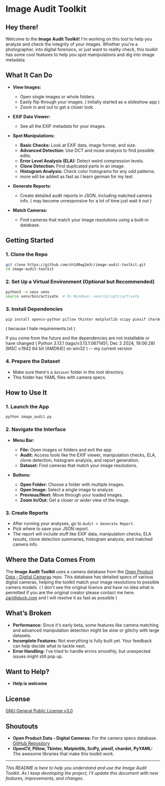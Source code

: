 # Image Audit Toolkit

## Hey there!

Welcome to the **Image Audit Toolkit**!  I'm working on this tool to help you analyze and check the integrity of your images. Whether you're a photographer, into digital forensics, or just want to reality check, this toolkit has some cool features to help you spot manipulations and dig into image metadata.

## What It Can Do

- **View Images:**
  - Open single images or whole folders.
  - Easily flip through your images. ( initially started as a slideshow app )
  - Zoom in and out to get a closer look.

- **EXIF Data Viewer:**
  - See all the EXIF metadata for your images.

- **Spot Manipulations:**
  - **Basic Checks:** Look at EXIF data, image format, and size.
  - **Advanced Detection:** Use DCT and noise analysis to find possible edits.
  - **Error Level Analysis (ELA):** Detect weird compression levels.
  - **Clone Detection:** Find duplicated parts in an image.
  - **Histogram Analysis:** Check color histograms for any odd patterns.
  - more will be added as fast as I learn german for my test 

- **Generate Reports:**
  - Create detailed audit reports in JSON, including matched camera info. ( may become unresponsive for a lot of time just wait it out ) 

- **Match Cameras:**
  - Find cameras that match your image resolutions using a built-in database.

## Getting Started

### 1. Clone the Repo

```bash
git clone https://github.com/sh1d0wg1m3r/image-audit-toolkit.git
cd image-audit-toolkit
```

### 2. Set Up a Virtual Environment (Optional but Recommended)

```bash
python3 -m venv venv
source venv/bin/activate  # On Windows: venv\Scripts\activate
```

### 3. Install Dependencies

```bash
pip install opencv-python pillow tkinter matplotlib scipy piexif chardet pyyaml
```
( because I hate requirements.txt )

If you come from the future and the dependencies are not installable or have changed ( Python 3.13.1 (tags/v3.13.1:0671451, Dec  3 2024, 19:06:28) [MSC v.1942 64 bit (AMD64)] on win32 ) -- my current version 
### 4. Prepare the Dataset

- Make sure there's a `dataset` folder in the root directory.
- This folder has YAML files with camera specs.

## How to Use It

### 1. Launch the App

```bash
python image_audit.py
```


### 2. Navigate the Interface

- **Menu Bar:**
  - **File:** Open images or folders and exit the app.
  - **Audit:** Access tools like the EXIF viewer, manipulation checks, ELA, clone detection, histogram analysis, and report generation.
  - **Dataset:** Find cameras that match your image resolutions. 

- **Buttons:**
  - **Open Folder:** Choose a folder with multiple images.
  - **Open Image:** Select a single image to analyze.
  - **Previous/Next:** Move through your loaded images.
  - **Zoom In/Out:** Get a closer or wider view of the image.

### 3. Create Reports

- After running your analyses, go to `Audit > Generate Report`.
- Pick where to save your JSON report.
- The report will include stuff like EXIF data, manipulation checks, ELA results, clone detection summaries, histogram analysis, and matched camera info.

## Where the Data Comes From

The **Image Audit Toolkit** uses a camera database from the [Open Product Data - Digital Cameras](https://github.com/open-product-data/digital-cameras) repo. This database has detailed specs of various digital cameras, helping the toolkit match your image resolutions to possible camera models.
( I don't see the original licence and have no idea what is permitted if you are the original creator please contact me here: zari@duck.com and I will resolve it as fast as possible )  

## What’s Broken

- **Performance:** Since it's early beta, some features like camera matching and advanced manipulation detection might be slow or glitchy with large datasets.
- **Incomplete Features:** Not everything is fully built yet. Your feedback can help decide what to tackle next.
- **Error Handling:** I've tried to handle errors smoothly, but unexpected issues might still pop up.

## Want to Help?
- **Help is welcome**

## License

[GNU General Public License v3.0](https://github.com/sh1d0wg1m3r/image-audit-toolkit/blob/main/LICENSE)

## Shoutouts

- **Open Product Data - Digital Cameras:** For the camera specs database. [GitHub Repository](https://github.com/open-product-data/digital-cameras)
- **OpenCV, Pillow, Tkinter, Matplotlib, SciPy, piexif, chardet, PyYAML:** The awesome libraries that make this toolkit work.

---

*This README is here to help you understand and use the Image Audit Toolkit. As I keep developing the project, I'll update this document with new features, improvements, and changes.*
